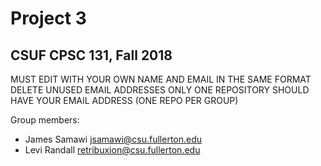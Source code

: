 # Project 3
## CSUF CPSC 131, Fall 2018

MUST EDIT WITH YOUR OWN NAME AND EMAIL IN THE SAME FORMAT
DELETE UNUSED EMAIL ADDRESSES
ONLY ONE REPOSITORY SHOULD HAVE YOUR EMAIL ADDRESS (ONE REPO PER GROUP)

Group members:
- James Samawi jsamawi@csu.fullerton.edu
- Levi Randall retribuxion@csu.fullerton.edu
